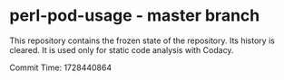 # perl-pod-usage - master branch

This repository contains the frozen state of the repository.
Its history is cleared. It is used only for static code
analysis with Codacy.

Commit Time: 1728440864